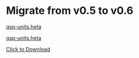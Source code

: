 # Migrate from v0.5 to v0.6

[qsp-units.heta](./bin/init/qsp-units.heta)

[qsp-units.heta](https://raw.githubusercontent.com/hetalang/heta-compiler/master/bin/init/qsp-units.heta ':download')

<a href="https://raw.githubusercontent.com/hetalang/heta-compiler/master/bin/init/qsp-units.heta" download>Click to Download</a>

